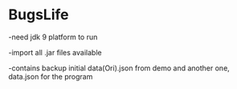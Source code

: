 # BugsLife

-need jdk 9 platform to run

-import all .jar files available

-contains backup initial data(Ori).json from demo and another one, data.json for the program
